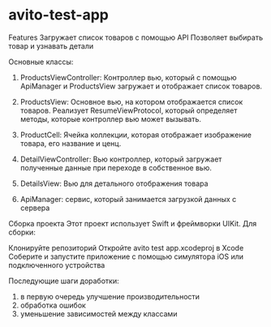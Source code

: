 # avito-test-app
Features
Загружает список товаров с помощью API
Позволяет выбирать товар и узнавать детали


Основные классы:

1. ProductsViewController: Контроллер вью, который с помощью ApiManager и ProductsView загружает и отображает список товаров. 

2. ProductsView: Основное вью, на котором отображается список товаров. Реализует ResumeViewProtocol, который определяет методы, которые контроллер вью может вызывать.

3. ProductCell: Ячейка коллекции, которая отображает изображение товара, его название и ценц.

4. DetailViewController: Вью контроллер, который загружает полученные данные при переходе в собственное вью.
 
5. DetailsView: Вью для детального отображения товара

6. ApiManager: сервис, который занимается загрузкой данных с сервера

Сборка проекта
Этот проект использует Swift и фреймворки UIKit. Для сборки:

Клонируйте репозиторий
Откройте avito test app.xcodeproj в Xcode
Соберите и запустите приложение с помощью симулятора iOS или подключенного устройства

Последующие шаги доработки:
1. в первую очередь улучшение производительности
2. обработка ошибок
3. уменьшение зависимостей между классами
